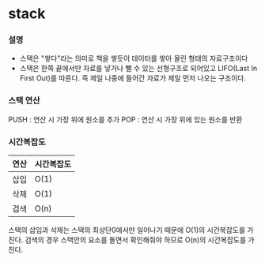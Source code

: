 ﻿# stack

 

 ### 설명

 - 스택은 "쌓다"라는 의미로 책을 쌓듯이 데이터를 쌓아 올린 형태의 자료구조이다
 - 스택은 한쪽 끝에서만 자료를 넣거나 뺄 수 있는 선형구조로 되어있고 LIFO(Last In First Out)를 따른다. 즉 제일 나중에 들어간 자료가 제일 먼저 나오는 구조이다.



### 스택 연산
PUSH : 연산 시 가장 위에 원소를 추가
POP : 연산 시 가장 위에 있는 원소를 반환

### 시간복잡도

|연산| 시간복잡도 |
|--|--|
| 삽입 | O(1) |
| 삭제 | O(1) |
| 검색 | O(n) |

스택의 삽입과 삭제는 스택의 최상단0에서만 일어나기 때문에 O(1)의 시간복잡도를 가진다. 검색의 경우 스택안의 요소를 돌면서 확인해줘야 하므로 O(n)의 시간복잡도를 가진다.
